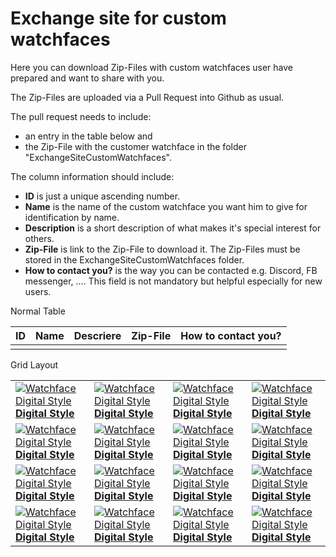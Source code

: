 # Exchange site for custom watchfaces

Here you can download Zip-Files with custom watchfaces user have prepared and want to share with you.

The Zip-Files are uploaded via a Pull Request into Github as usual.

The pull request needs to include:

- an entry in the table below and
- the Zip-File with the customer watchface in the folder "ExchangeSiteCustomWatchfaces".

The column information should include:

- **ID** is just a unique ascending number.
- **Name** is the name of the custom watchface you want him to give for identification by name.
- **Description** is a short description of what makes it's special interest for others.
- **Zip-File** is link to the Zip-File to download it. The Zip-Files must be stored in the ExchangeSiteCustomWatchfaces folder.
- **How to contact you?** is the way you can be contacted e.g. Discord, FB messenger, .... This field is not mandatory but helpful especially for new users.

Normal Table

| ID | Name | Descriere | Zip-File | How to contact you? |
| -- | ---- | --------- | -------- | ------------------- |
|    |      |           |          |                     |


Grid Layout

|                                                                                                                                              |                                                                                                                                              |                                                                                                                                              |                                                                                                                                              |
| -------------------------------------------------------------------------------------------------------------------------------------------- | -------------------------------------------------------------------------------------------------------------------------------------------- | -------------------------------------------------------------------------------------------------------------------------------------------- | -------------------------------------------------------------------------------------------------------------------------------------------- |
| [![Watchface Digital Style](../images/Watchface_DigitalStyle.png) <br> **Digital Style**](../ExchangeSiteCustomWatchfaces/AAPS-V2.zip) | [![Watchface Digital Style](../images/Watchface_DigitalStyle.png) <br> **Digital Style**](../ExchangeSiteCustomWatchfaces/AAPS-V2.zip) | [![Watchface Digital Style](../images/Watchface_DigitalStyle.png) <br> **Digital Style**](../ExchangeSiteCustomWatchfaces/AAPS-V2.zip) | [![Watchface Digital Style](../images/Watchface_DigitalStyle.png) <br> **Digital Style**](../ExchangeSiteCustomWatchfaces/AAPS-V2.zip) |
| [![Watchface Digital Style](../images/Watchface_DigitalStyle.png) <br> **Digital Style**](../ExchangeSiteCustomWatchfaces/AAPS-V2.zip) | [![Watchface Digital Style](../images/Watchface_DigitalStyle.png) <br> **Digital Style**](../ExchangeSiteCustomWatchfaces/AAPS-V2.zip) | [![Watchface Digital Style](../images/Watchface_DigitalStyle.png) <br> **Digital Style**](../ExchangeSiteCustomWatchfaces/AAPS-V2.zip) | [![Watchface Digital Style](../images/Watchface_DigitalStyle.png) <br> **Digital Style**](../ExchangeSiteCustomWatchfaces/AAPS-V2.zip) |
| [![Watchface Digital Style](../images/Watchface_DigitalStyle.png) <br> **Digital Style**](../ExchangeSiteCustomWatchfaces/AAPS-V2.zip) | [![Watchface Digital Style](../images/Watchface_DigitalStyle.png) <br> **Digital Style**](../ExchangeSiteCustomWatchfaces/AAPS-V2.zip) | [![Watchface Digital Style](../images/Watchface_DigitalStyle.png) <br> **Digital Style**](../ExchangeSiteCustomWatchfaces/AAPS-V2.zip) | [![Watchface Digital Style](../images/Watchface_DigitalStyle.png) <br> **Digital Style**](../ExchangeSiteCustomWatchfaces/AAPS-V2.zip) |
| [![Watchface Digital Style](../images/Watchface_DigitalStyle.png) <br> **Digital Style**](../ExchangeSiteCustomWatchfaces/AAPS-V2.zip) | [![Watchface Digital Style](../images/Watchface_DigitalStyle.png) <br> **Digital Style**](../ExchangeSiteCustomWatchfaces/AAPS-V2.zip) | [![Watchface Digital Style](../images/Watchface_DigitalStyle.png) <br> **Digital Style**](../ExchangeSiteCustomWatchfaces/AAPS-V2.zip) | [![Watchface Digital Style](../images/Watchface_DigitalStyle.png) <br> **Digital Style**](../ExchangeSiteCustomWatchfaces/AAPS-V2.zip) |
